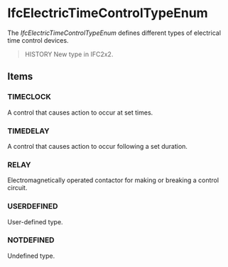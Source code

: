# IfcElectricTimeControlTypeEnum

The _IfcElectricTimeControlTypeEnum_ defines different types of electrical time control devices.

> HISTORY  New type in IFC2x2.

## Items

### TIMECLOCK
A control that causes action to occur at set times.

### TIMEDELAY
A control that causes action to occur following a set duration.

### RELAY
Electromagnetically operated contactor for making or breaking a control circuit.

### USERDEFINED
User-defined type.

### NOTDEFINED
Undefined type.
